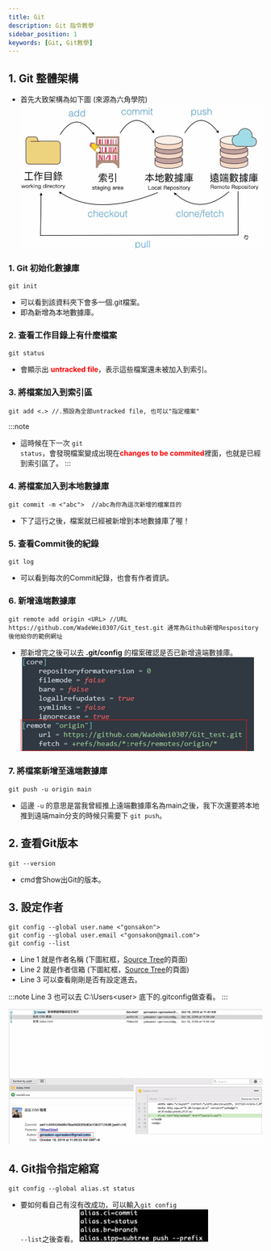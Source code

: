 ```yaml
---
title: Git
description: Git 指令教學
sidebar_position: 1
keywords: [Git, Git教學]
---
```


## 1. Git 整體架構
- 首先大致架構為如下圖 (來源為六角學院)
![Git_flow_structure](./Git_img/Git-flow-structure.png)

### 1. Git 初始化數據庫

```shell
git init
```
- 可以看到該資料夾下會多一個.git檔案。
- 即為新增為本地數據庫。

### 2. 查看工作目錄上有什麼檔案

```shell
git status
```
- 會顯示出 <font color = "red">**untracked file**</font>，表示這些檔案還未被加入到索引。

### 3. 將檔案加入到索引區

```shell
git add <.> //.預設為全部untracked file, 也可以"指定檔案"
```

:::note
- 這時候在下一次 <code>git status</code>，會發現檔案變成出現在<font color = "red">**changes to be commited**</font>裡面，也就是已經到索引區了。
:::

### 4. 將檔案加入到本地數據庫

```shell
git commit -m <"abc">  //abc為你為這次新增的檔案目的
```
- 下了這行之後，檔案就已經被新增到本地數據庫了喔！

### 5. 查看Commit後的紀錄

```shell
git log
```

- 可以看到每次的Commit紀錄，也會有作者資訊。

### 6. 新增遠端數據庫

```shell
git remote add origin <URL> //URL https://github.com/WadeWei0307/Git_test.git 通常為Github新增Respository後他給你的範例網址 
```

- 那新增完之後可以去 **.git/config** 的檔案確認是否已新增遠端數據庫。
![Git_remote_add_origin](./Git_img/Git-remote-add-origin.png)

### 7. 將檔案新增至遠端數據庫

```shell
git push -u origin main
```

- 這邊 <code>-u</code> 的意思是當我曾經推上遠端數據庫名為main之後，我下次還要將本地推到遠端main分支的時候只需要下 <code>git push</code>。

## 2. 查看Git版本

```shell
git --version
```
- cmd會Show出Git的版本。

## 3. 設定作者

```shell showLinesNumbers
git config --global user.name <"gonsakon">
git config --global user.email <"gonsakon@gmail.com">
git config --list
```
- Line 1 就是作者名稱 (下圖紅框，[Source Tree](https://www.sourcetreeapp.com/)的頁面)
- Line 2 就是作者信箱 (下圖紅框，[Source Tree](https://www.sourcetreeapp.com/)的頁面)
- Line 3 可以查看剛剛是否有設定進去。

:::note
Line 3 也可以去 C:\Users\<user> 底下的.gitconfig做查看。
:::

![Git_config_img](./Git_img/Git-config.png)

## 4. Git指令指定縮寫

```shell
git config --global alias.st status
```

- 要如何看自己有沒有改成功，可以輸入<code>git config --list</code>之後查看。
![Git_remote_add_origin](./Git_img/Git-instruction-abbreviation.png) 